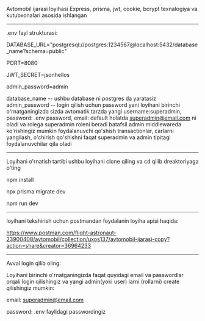 Avtomobil ijarasi loyihasi
Express, prisma, jwt, cookie, bcrypt texnalogiya va kutubxonalari asosida ishlangan



------------------------------------------------------------------------------------------
.env fayl strukturasi:

DATABASE_URL="postgresql://postgres:1234567@localhost:5432/database_name?schema=public" 

PORT=8080

JWT_SECRET=jsonhellos

admin_password=admin


database_name -- ushbu database ni postgres da yaratasiz
admin_password -- login qilish uchun password yani loyihani birinchi o'rnatganingizda sizda avtomatik tarzda yangi username:superadmin, password: .env password, email: default holatda superadmin@email.com ni oladi va rolega superadmin roleni beradi batafsil admin middlewareda ko'rishingiz mumkin foydalanuvchi qo'shish transactionlar, carlarni yangilash, o'chirish qo'shishni faqat superadmin va admin tipitagi foydalanuvchilar qila oladi 


------------------------------------------------------------------------------------------
Loyihani o'rnatish tartibi ushbu loyihani clone qiling va cd qilib dreaktoriyaga o'ting

npm install

npx prisma migrate dev

npm run dev


------------------------------------------------------------------------------------------
loyihani tekshirish uchun postmandan foydalanin loyiha apisi haqida:

https://www.postman.com/flight-astronaut-23900408/avtomobil/collection/uxos137/avtomobil-ijarasi-copy?action=share&creator=36964233


------------------------------------------------------------------------------------------
Avval login qilib oling: 

Loyihani birinchi o'rnatganingizda faqat quyidagi email va passwordlar orqali  login qilishingiz va yangi admin(yoki user) larni (rollarni) create qilishingiz mumkin:

email: superadmin@email.com

password: .env faylidagi passwordingiz









